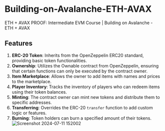 # Building-on-Avalanche-ETH-AVAX
ETH + AVAX PROOF: Intermediate EVM Course | Building on Avalanche - ETH + AVAX

## Features

1. **ERC-20 Token**: Inherits from the OpenZeppelin ERC20 standard, providing basic token functionalities.
2. **Ownership**: Utilizes the Ownable contract from OpenZeppelin, ensuring that certain functions can only be executed by the contract owner.
3. **Item Marketplace**: Allows the owner to add items with names and prices to the marketplace.
4. **Player Inventory**: Tracks the inventory of players who can redeem items using their token balances.
5. **Minting**: The contract owner can mint new tokens and distribute them to specific addresses.
6. **Transferring**: Overrides the ERC-20 `transfer` function to add custom logic or features.
7. **Burning**: Token holders can burn a specified amount of their tokens.
![Screenshot 2024-07-11 152002](https://github.com/shubh387/eth_int4/assets/170728182/2bc164c9-57cd-412d-912c-0a98744ce98e)
